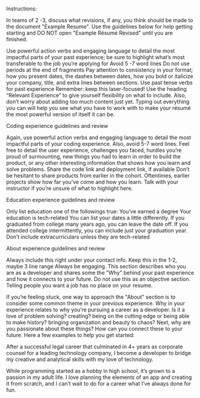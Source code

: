 Instructions:


In teams of 2 -3, discuss what revisions, if any, you think should be made to the document "Example Resume". Use the guidelines below for help getting starting and DO NOT open "Example Résumé Revised" until you are finished.



Use powerful action verbs and engaging language to detail the most impactful parts of your past experience; be sure to highlight what’s most transferable to the job you’re applying for
Avoid 5 -7 word lines
Do not use periods at the end of fragments
Pay attention to consistency in your format; how you present dates, the dashes between dates, how you bold or italicize your company, title, and extra lines between sections.
Use past tense verbs for past experience
Remember: keep this laser-focused! Use the heading “Relevant Experience” to give yourself flexibility on what to include. Also, don’t worry about adding too much content just yet. Typing out everything you can will help you see what you have to work with to make your résumé the most powerful version of itself it can be.


Coding experience guidelines and review


Again, use powerful action verbs and engaging language to detail the most impactful parts of your coding experience. Also, avoid 5-7 word lines.
Feel free to detail the user experience, challenges you faced, hurdles you’re proud of surmounting, new things you had to learn in order to build the product, or any other interesting information that shows how you learn and solve problems.
Share the code link and deployment link, if available
Don’t be hesitant to share products from earlier in the cohort. Oftentimes, earlier projects show how far you’ve come and how you learn. Talk with your instructor if you’re unsure of what to highlight here.


Education experience guidelines and review


Only list education one of the followings true:
You’ve earned a degree
Your education is tech-related
You can list your dates a little differently. If you graduated from college many years ago, you can leave the date off. If you attended college intermittently, you can include just your graduation year.
Don’t include extracurriculars unless they are tech-related


About experience guidelines and review


Always include this right under your contact info.
Keep this in the 1-2, maybe 3 line range
Always be engaging. This section describes who you are as a developer and shares some the "Why" behind your past experience and how it connects to your future.
Do not use this as an objective section. Telling people you want a job has no place on your resume.


If you’re feeling stuck, one way to approach the "About" section is to consider some common theme in your previous experience. Why in your experience relates to why you’re pursuing a career as a developer. Is it a love of problem solving? creating? being on the cutting edge or being able to make history? bringing organization and beauty to chaos? Next, why are you passionate about these things? How can you connect these to your future. Here a few examples to help you get started:



After a successful legal career that culminated in 4+ years as corporate counsel for a leading technology company, I become a developer to bridge my creative and analytical skills with my love of technology.



While programming started as a hobby in high school, it’s grown to a passion in my adult life. I love planning the elements of an app and creating it from scratch, and I can’t wait to do for a career what I’ve always done for fun.
